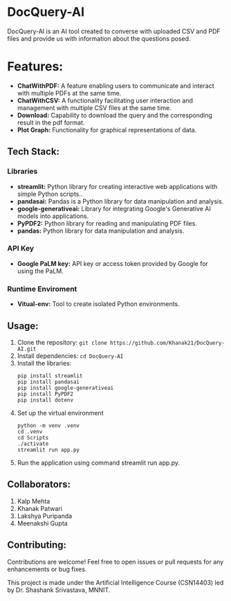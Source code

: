 
# DocQuery-AI
 DocQuery-AI is an AI tool created to converse with uploaded CSV and PDF files and provide us with information about the questions posed.

# Features:
- **ChatWithPDF:** A feature enabling users to communicate and interact with multiple PDFs at the same time.
- **ChatWithCSV:**  A functionality facilitating user interaction and management with multiple CSV files at the same time.
- **Download:** Capability to download the query and the corresponding result in the pdf format.
- **Plot Graph:** Functionality for graphical representations of data.

## Tech Stack:
### Libraries
- **streamlit:** Python library for creating interactive web applications with simple Python scripts..
- **pandasai:** Pandas is a Python library for data manipulation and analysis.
- **google-generativeai:** Library for integrating Google's Generative AI models into applications.
- **PyPDF2:** Python library for reading and manipulating PDF files.
- **pandas:** Python library for data manipulation and analysis.
### API Key
- **Google PaLM key:** API key or access token provided by Google for using the PaLM.
### Runtime Enviroment
- **Vitual-env:** Tool to create isolated Python environments.

## Usage:
1. Clone the 
repository: `git clone https://github.com/Khanak21/DocQuery-AI.git`
2. Install dependencies: `cd DocQuery-AI`
3. Install the libraries:
   ```
   pip install streamlit
   pip install pandasai
   pip install google-generativeai
   pip install PyPDF2
   pip install dotenv
   ```
4. Set up the virtual environment
   ```
   python -m venv .venv
   cd .venv
   cd Scripts
   ./activate
   streamlit run app.py
   ```  
5. Run the application using command streamlit run app.py.

## Collaborators:
1. Kalp Mehta
2. Khanak Patwari
3. Lakshya Puripanda
4. Meenakshi Gupta

## Contributing:
Contributions are welcome! Feel free to open issues or pull requests for any enhancements or bug fixes.
 
This project is made under the Artificial Intelligence Course (CSN14403) led by Dr. Shashank Srivastava, MNNIT.

